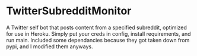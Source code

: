 # TwitterSubredditMonitor
A Twitter self bot that posts content from a specified subreddit, optimized for use in Heroku. Simply put your creds in config, install requirements, and run main.
Included some dependancies because they got taken down from pypi, and I modified them anyways.
